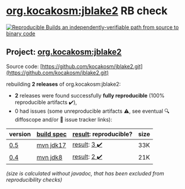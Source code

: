 [org.kocakosm:jblake2](https://central.sonatype.com/artifact/org.kocakosm/jblake2/0.5/versions) RB check
=======

[![Reproducible Builds](https://reproducible-builds.org/images/logos/rb.svg) an independently-verifiable path from source to binary code](https://reproducible-builds.org/)

## Project: [org.kocakosm:jblake2](https://central.sonatype.com/artifact/org.kocakosm/jblake2/0.5/versions)

Source code: [https://github.com/kocakosm/jblake2.git](https://github.com/kocakosm/jblake2.git)

rebuilding **2 releases** of org.kocakosm:jblake2:
- **2** releases were found successfully **fully reproducible** (100% reproducible artifacts :heavy_check_mark:),
- 0 had issues (some unreproducible artifacts :warning:, see eventual :mag: diffoscope and/or :memo: issue tracker links):

| version | [build spec](/BUILDSPEC.md) | [result](https://reproducible-builds.org/docs/jvm/): reproducible? | size |
| -- | --------- | ------ | -- |
| [0.5](https://central.sonatype.com/artifact/org.kocakosm/jblake2/0.5/pom) | [mvn jdk17](jblake2-0.5.buildspec) | [result](jblake2-0.5.buildinfo): [3 :heavy_check_mark: ](jblake2-0.5.buildcompare) | 33K |
| [0.4](https://central.sonatype.com/artifact/org.kocakosm/jblake2/0.4/pom) | [mvn jdk8](jblake2-0.4.buildspec) | [result](jblake2-0.4.buildinfo): [2 :heavy_check_mark: ](jblake2-0.4.buildcompare) | 21K |

<i>(size is calculated without javadoc, that has been excluded from reproducibility checks)</i>
